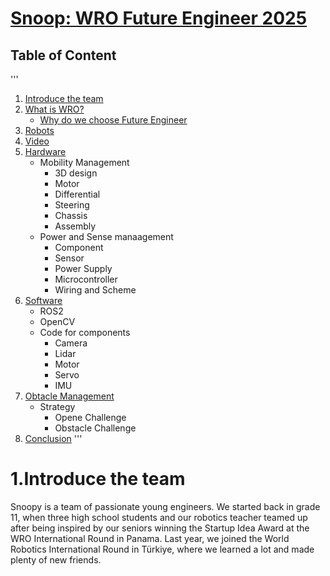 # <ins> Snoop: WRO Future Engineer 2025 </ins>
## Table of Content
'''
1. [Introduce the team](#1.introduce-the-team)
2. [What is WRO?](#2.what-is-wro?)
   - [Why do we choose Future Engineer](#a.why-do-we-choose-future-engineer)
3. [Robots](#3.robots)
4. [Video](#4.video)
5. [Hardware](#5.hardware)
   - Mobility Management
     - 3D design
     - Motor
     - Differential
     - Steering
     - Chassis
     - Assembly
   - Power and Sense manaagement
     - Component
     - Sensor
     - Power Supply
     - Microcontroller
     - Wiring and Scheme
6. [Software](#software)
   - ROS2
   - OpenCV
   - Code for components
     - Camera
     - Lidar
     - Motor
     - Servo
     - IMU
7. [Obtacle Management](#Obstacle-management)
   - Strategy
     - Opene Challenge
     - Obstacle Challenge
8. [Conclusion](#Conclusion)
'''
# 1.Introduce the team
Snoopy is a team of passionate young engineers. We started back in grade 11, when three high school students and our robotics teacher teamed up after being inspired by our seniors winning the Startup Idea Award at the WRO International Round in Panama. Last year, we joined the World Robotics International Round in Türkiye, where we learned a lot and made plenty of new friends.
